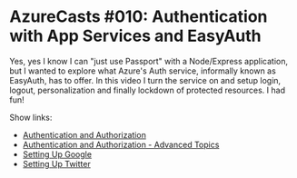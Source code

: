 # AzureCasts #010: Authentication with App Services and EasyAuth

Yes, yes I know I can "just use Passport" with a Node/Express application, but I wanted to explore what Azure's Auth service, informally known as EasyAuth, has to offer. In this video I turn the service on and setup login, logout, personalization and finally lockdown of protected resources. I had fun!

Show links:

 - [Authentication and Authorization](https://docs.microsoft.com/en-us/azure/app-service/overview-authentication-authorization?WT.mc_id=azurecast_010-github-robcon)
 - [Authentication and Authorization - Advanced Topics](https://docs.microsoft.com/en-us/azure/app-service/app-service-authentication-how-to?WT.mc_id=azurecast_010-github-robcon)
 - [Setting Up Google](https://docs.microsoft.com/en-us/azure/app-service/configure-authentication-provider-google?WT.mc_id=azurecast_010-github-robcon)
 - [Setting Up Twitter](https://docs.microsoft.com/en-us/azure/app-service/configure-authentication-provider-twitter?WT.mc_id=azurecast_010-github-robcon)

